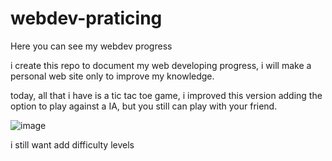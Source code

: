 # webdev-praticing
Here you can see my webdev progress

i create this repo to document my web developing progress, i will make a personal web site only to improve my knowledge. 

today, all that i have is a tic tac toe game, i improved this version adding the option to play against a IA, but you still can play with your friend. 

![image](https://github.com/ThiagoGrassi/webdev-praticing/assets/122293974/a71d48ce-80be-40cb-aa74-0c5a5db9c460)

i still want add difficulty levels

